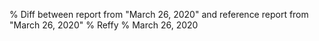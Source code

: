 % Diff between report from "March 26, 2020" and reference report from "March 26, 2020"
% Reffy
% March 26, 2020

